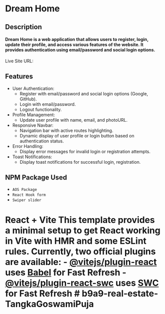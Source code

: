 
# Dream Home

## Description
#### Dream Home is a web application that allows users to register, login, update their profile, and access various features of the website. It provides authentication using email/password and social login options.

Live Site URL: 

## Features
- User Authentication:
  - Register with email/password and social login options (Google, GitHub).
  - Login with email/password.
  - Logout functionality.
- Profile Management:
  - Update user profile with name, email, and photoURL.
- Responsive Navbar:
  - Navigation bar with active routes highlighting.
  - Dynamic display of user profile or login button based on authentication status.
- Error Handling:
  - Display error messages for invalid login or registration attempts.
- Toast Notifications:
  - Display toast notifications for successful login, registration.

## NPM Package Used
- `AOS Package` 
- `React Hook form` 
- `Swiper slider` 

# React + Vite This template provides a minimal setup to get React working in Vite with HMR and some ESLint rules. Currently, two official plugins are available: - [@vitejs/plugin-react](https://github.com/vitejs/vite-plugin-react/blob/main/packages/plugin-react/README.md) uses [Babel](https://babeljs.io/) for Fast Refresh - [@vitejs/plugin-react-swc](https://github.com/vitejs/vite-plugin-react-swc) uses [SWC](https://swc.rs/) for Fast Refresh # b9a9-real-estate-TangkaGoswamiPuja


